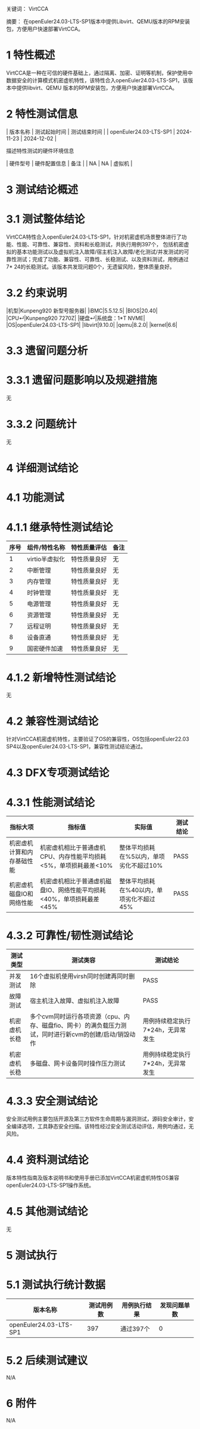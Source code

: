 关键词：
VirtCCA

摘要：
在openEuler24.03-LTS-SP1版本中提供Libvirt、QEMU版本的RPM安装包，方便用户快速部署VirtCCA。

# 1 特性概述

VirtCCA是一种在可信的硬件基础上，通过隔离、加密、证明等机制，保护使用中数据安全的计算模式机密虚机特性，该特性合入openEuler24.03-LTS-SP1，该版本中提供libvirt、QEMU
版本的RPM安装包，方便用户快速部署VirtCCA。

# 2 特性测试信息

| 版本名称 | 测试起始时间 | 测试结束时间 |
| openEuler24.03-LTS-SP1 | 2024-11-23 | 2024-12-02 |

描述特性测试的硬件环境信息

| 硬件型号 | 硬件配置信息 | 备注 |
| NA | NA | 虚拟机 |

# 3 测试结论概述

# 3.1  测试整体结论

VirtCCA特性合入openEuler24.03-LTS-SP1，针对机密虚机场景整体进行了功能、性能、可靠性、兼容性、资料和长稳测试，共执行用例397个，
包括机密虚拟的基本功能测试以及虚拟机注入故障/宿主机注入故障/老化测试/并发测试的可靠性测试；完成了功能、兼容性、可靠性、长稳测试、以及资料测试，用例通过7*
24的长稳测试。该版本共发现问题0个，无遗留风险，整体质量良好。 

# 3.2  约束说明

|机型|Kunpeng920 新型号服务器|
|iBMC|5.5.12.5|
|BIOS|20.40|
|CPU↵|Kunpeng920 7270Z|
|硬盘↵|系统盘：1*T NVME|
|OS|openEuler24.03-LTS-SP1|
|libvirt|9.10.0|
|qemu|8.2.0|
|kernel|6.6|

# 3.3  遗留问题分析

# 3.3.1 遗留问题影响以及规避措施

无

# 3.3.2 问题统计

无

# 4 详细测试结论

# 4.1 功能测试

# 4.1.1 继承特性测试结论

| 序号  | 组件/特性名称    | 特性质量评估 | 备注 |
|-----|------------| -------- | -------- |
| 1   | virtio半虚拟化 | 特性质量良好 | 无 |
| 2   | 中断管理       | 特性质量良好 | 无 |
| 3   | 内存管理       | 特性质量良好 | 无 |
| 4   | 时钟管理       | 特性质量良好 | 无 |
| 5   | 电源管理       | 特性质量良好 | 无 |
| 6   | 资源管理       | 特性质量良好 | 无 |
| 7   | 远程证明       | 特性质量良好 | 无 |
| 8   | 设备直通       | 特性质量良好 | 无 |
| 9   | 国密硬件加速     | 特性质量良好 | 无 |

# 4.1.2 新增特性测试结论

无

# 4.2 兼容性测试结论

针对VirtCCA机密虚机特性，主要验证了OS的兼容性，OS包括openEuler22.03 SP4以及openEuler24.03-LTS-SP1，兼容性测试结论通过。

# 4.3 DFX专项测试结论

# 4.3.1 性能测试结论

| 指标大项 | 指标值 | 实际值 | 测试结论 |
| -------- | -------- | -------- | -------- |
| 机密虚机计算和内存基础性能 | 机密虚机相比于普通虚机CPU、内存性能平均损耗<5%，单项损耗最差<10% | 整体平均损耗在%5以内，单项劣化不超过10% | PASS |
| 机密虚机磁盘IO和网络性能 | 机密虚机相比于普通虚机磁盘IO、网络性能平均损耗<40%，单项损耗最差<45% | 整体平均损耗在%40以内，单项劣化不超过45% | PASS |

# 4.3.2 可靠性/韧性测试结论

| 测试类型  | 测试类容  | 测试结论 |
| -------- | -------- | -------- |
| 并发测试 | 16个虚拟机使用virsh同时创建再同时删除| PASS |
| 故障测试 | 宿主机注入故障、虚拟机注入故障 | PASS |
| 机密虚机长稳 | 多个cvm同时运行各项资源（cpu、内存、磁盘fio、网卡）的满负载压力测试，同时进行新cvm的创建/启动/销毁动作 | 用例持续稳定执行7*24h，无异常发生 |
| 机密虚机长稳 | 多磁盘、网卡设备同时操作压力测试 | 用例持续稳定执行7*24h，无异常发生 |

# 4.3.3 安全测试结论

安全测试用例主要包括开源及第三方软件生命周期与漏洞测试，源码安全审计，安全编译选项，工具静态安全扫描。该特性经过安全测试活动评估，用例均通过，无风险。

# 4.4 资料测试结论

版本特性指南及版本说明书和使用手册已添加VirtCCA机密虚机特性OS兼容openEuler24.03-LTS-SP1操作系统。

# 4.5 其他测试结论

无

# 5 测试执行

# 5.1   测试执行统计数据

|         版本名称         | 测试用例数 | 用例执行结果 | 发现问题单数 |
| ----------------------- |------|--------| ---------  |
|  openEuler24.03-LTS-SP1 | 397  | 通过397个 |     0      |


# 5.2   后续测试建议

N/A

# 6 附件

N/A


